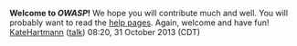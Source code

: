 **Welcome to *OWASP*\!** We hope you will contribute much and well. You
will probably want to read the [help pages](Help:Contents "wikilink").
Again, welcome and have fun\!
[KateHartmann](User:KateHartmann "wikilink")
([talk](User_talk:KateHartmann "wikilink")) 08:20, 31 October 2013 (CDT)